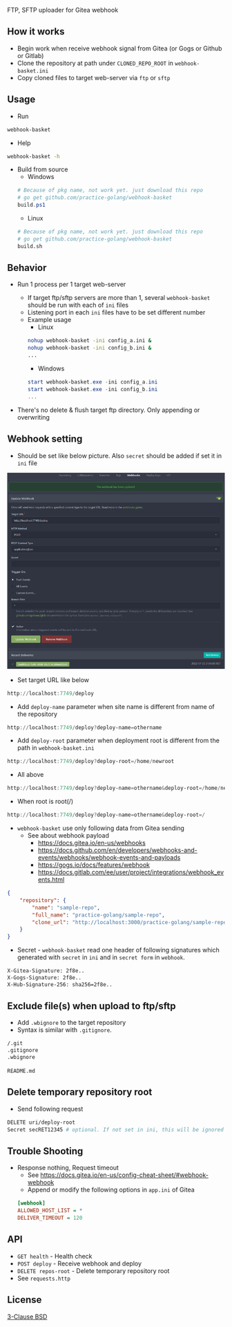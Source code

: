 FTP, SFTP uploader for Gitea webhook

## How it works

* Begin work when receive webhook signal from Gitea (or Gogs or Github or Gitlab)
* Clone the repository at path under `CLONED_REPO_ROOT` in `webhook-basket.ini`
* Copy cloned files to target web-server via `ftp` or `sftp`


## Usage

* Run
```sh
webhook-basket
```

* Help
```sh
webhook-basket -h
```

* Build from source
    * Windows
    ```powershell
    # Because of pkg name, not work yet. just download this repo
    # go get github.com/practice-golang/webhook-basket
    build.ps1
    ```
    * Linux
    ```sh
    # Because of pkg name, not work yet. just download this repo
    # go get github.com/practice-golang/webhook-basket
    build.sh
    ```


## Behavior

* Run 1 process per 1 target web-server
    * If target ftp/sftp servers are more than 1, several `webhook-basket` should be run with each of `ini` files
    * Listening port in each `ini` files have to be set different number
    * Example usage
        * Linux
        ```sh
        nohup webhook-basket -ini config_a.ini &
        nohup webhook-basket -ini config_b.ini &
        ...
        ```
        * Windows
        ```powershell
        start webhook-basket.exe -ini config_a.ini
        start webhook-basket.exe -ini config_b.ini
        ...
        ```

* There's no delete & flush target ftp directory. Only appending or overwriting


## Webhook setting

* Should be set like below picture. Also `secret` should be added if set it in `ini` file

![gitea](/doc/gitea.png)

* Set target URL like below
```powershell
http://localhost:7749/deploy
```
* Add `deploy-name` parameter when site name is different from name of the repository
```powershell
http://localhost:7749/deploy?deploy-name=othername
```
* Add `deploy-root` parameter when deployment root is different from the path in `webhook-basket.ini`
```powershell
http://localhost:7749/deploy?deploy-root=/home/newroot
```
* All above
```powershell
http://localhost:7749/deploy?deploy-name=othername&deploy-root=/home/newroot
```
* When root is root(/)
```powershell
http://localhost:7749/deploy?deploy-name=othername&deploy-root=/
```


* `webhook-basket` use only following data from Gitea sending
    * See about webhook payload
        * https://docs.gitea.io/en-us/webhooks
        * https://docs.github.com/en/developers/webhooks-and-events/webhooks/webhook-events-and-payloads
        * https://gogs.io/docs/features/webhook
        * https://docs.gitlab.com/ee/user/project/integrations/webhook_events.html
```json
{
    "repository": {
        "name": "sample-repo",
        "full_name": "practice-golang/sample-repo",
        "clone_url": "http://localhost:3000/practice-golang/sample-repo.git",
    }
}
```

* Secret - `webhook-basket` read one header of following signatures which generated with `secret` in `ini` and in `secret form` in `webhook`.
```
X-Gitea-Signature: 2f8e..
X-Gogs-Signature: 2f8e..
X-Hub-Signature-256: sha256=2f8e..
```


## Exclude file(s) when upload to ftp/sftp
* Add `.wbignore` to the target repository
* Syntax is similar with `.gitignore`.
```.gitignore
/.git
.gitignore
.wbignore

README.md
```


## Delete temporary repository root
* Send following request
```sh
DELETE uri/deploy-root
Secret secRET12345 # optional. If not set in ini, this will be ignored
```


## Trouble Shooting
* Response nothing, Request timeout
    * See https://docs.gitea.io/en-us/config-cheat-sheet/#webhook-webhook
    * Append or modify the following options in `app.ini` of Gitea
    ```ini
    [webhook]
    ALLOWED_HOST_LIST = *
    DELIVER_TIMEOUT = 120
    ```


## API
* `GET health` - Health check
* `POST deploy` - Receive webhook and deploy
* `DELETE repos-root` - Delete temporary repository root
* See `requests.http`


## License

[3-Clause BSD](https://opensource.org/licenses/BSD-3-Clause)
